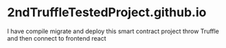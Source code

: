 # 2ndTruffleTestedProject.github.io
I have compile migrate and deploy this smart contract project throw Truffle and then connect to frontend react
